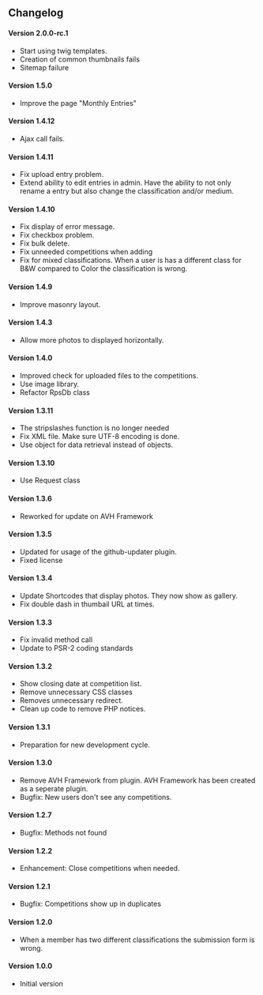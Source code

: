 ## Changelog

#### Version 2.0.0-rc.1
* Start using twig templates.
* Creation of common thumbnails fails
* Sitemap failure

#### Version 1.5.0
* Improve the page "Monthly Entries"

#### Version 1.4.12
* Ajax call fails.

#### Version 1.4.11
* Fix upload entry problem.
* Extend ability to edit entries in admin.
  Have the ability to not only rename a entry but also change the classification and/or medium.

#### Version 1.4.10
* Fix display of error message.
* Fix checkbox problem.
* Fix bulk delete.
* Fix unneeded competitions when adding
* Fix for mixed classifications.
  When a user is has a different class for B&W compared to Color the classification is wrong.

#### Version 1.4.9
* Improve masonry layout.

#### Version 1.4.3
* Allow more photos to displayed horizontally.

#### Version 1.4.0
* Improved check for uploaded files to the competitions.
* Use image library.
* Refactor RpsDb class

#### Version 1.3.11
* The stripslashes function is no longer needed
* Fix XML file. Make sure UTF-8 encoding is done.
* Use object for data retrieval instead of objects.

#### Version 1.3.10
* Use Request class

#### Version 1.3.6
* Reworked for update on AVH Framework

#### Version 1.3.5
* Updated for usage of the github-updater plugin.
* Fixed license

#### Version 1.3.4
* Update Shortcodes that display photos.
  They now show as gallery.
* Fix double dash in thumbail URL at times.

#### Version 1.3.3
* Fix invalid method call
* Update to PSR-2 coding standards

#### Version 1.3.2
* Show closing date at competition list.
* Remove unnecessary CSS classes
* Removes unnecessary redirect.
* Clean up code to remove PHP notices.

#### Version 1.3.1
* Preparation for new development cycle.

#### Version 1.3.0
* Remove AVH Framework from plugin.
  AVH Framework has been created as a seperate plugin.
* Bugfix: New users don't see any competitions.

#### Version 1.2.7
* Bugfix: Methods not found

#### Version 1.2.2
* Enhancement: Close competitions when needed.

#### Version 1.2.1
* Bugfix: Competitions show up in duplicates

#### Version 1.2.0
* When a member has two different classifications the submission form is wrong.

#### Version 1.0.0
* Initial version
